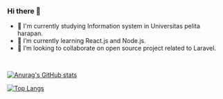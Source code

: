 ### Hi there 👋


- 🔭 I'm currently studying Information system in Universitas pelita harapan.
- 🌱 I’m currently learning React.js and Node.js.
- 👯 I’m looking to collaborate on open source project related to Laravel.
<br>

[![Anurag's GitHub stats](https://github-readme-stats.vercel.app/api?username=ziancarlos)](https://github.com/anuraghazra/github-readme-stats)
<br>

[![Top Langs](https://github-readme-stats.vercel.app/api/top-langs/?username=ziancarlos&layout=compact)](https://github.com/anuraghazra/github-readme-stats)



